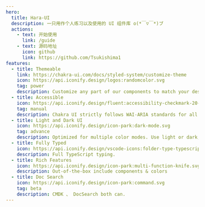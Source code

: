 ```yaml
---
hero:
  title: Hara-UI
  description: 一只用作个人练习以及使用的 UI 组件库 o(*￣▽￣*)ブ
  actions:
    - text: 开始使用
      link: /guide
    - text: 源码地址
      icon: github
      link: https://github.com/Tsukishima1
features:
  - title: Themeable
    link: https://chakra-ui.com/docs/styled-system/customize-theme
    icon: https://api.iconify.design/logos:randomcolor.svg
    tag: power
    description: Customize any part of our components to match your design needs.
  - title: Accessible
    icon: https://api.iconify.design/fluent:accessibility-checkmark-20-regular.svg
    tag: manual
    description: Chakra UI strictly follows WAI-ARIA standards for all components.
  - title: Light and Dark UI
    icon: https://api.iconify.design/icon-park:dark-mode.svg
    tag: advance
    description: Optimized for multiple color modes. Use light or dark, your choice.
  - title: Fully Typed
    icon: https://api.iconify.design/vscode-icons:folder-type-typescript.svg
    description: Full TypeScript typing.
  - title: Rich Features
    icon: https://api.iconify.design/icon-park:multi-function-knife.svg
    description: Out-of-the-box include components & colors
  - title: Doc Search
    icon: https://api.iconify.design/icon-park:command.svg
    tag: beta
    description: CMDK 、 DocSearch both can.
---
```

